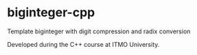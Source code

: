# biginteger-cpp
Template biginteger with digit compression and radix conversion

Developed during the C++ course at ITMO University.
